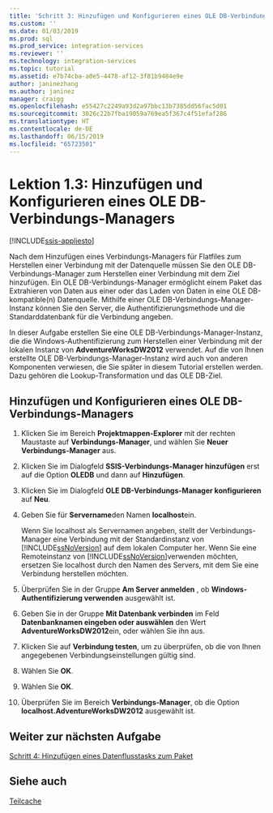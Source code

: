 ```yaml
---
title: 'Schritt 3: Hinzufügen und Konfigurieren eines OLE DB-Verbindungs-Managers | Microsoft-Dokumentation'
ms.custom: ''
ms.date: 01/03/2019
ms.prod: sql
ms.prod_service: integration-services
ms.reviewer: ''
ms.technology: integration-services
ms.topic: tutorial
ms.assetid: e7b74cba-a0e5-4478-af12-3f81b9484e9e
author: janinezhang
ms.author: janinez
manager: craigg
ms.openlocfilehash: e55427c2249a93d2a97bbc13b7385dd56fac5d01
ms.sourcegitcommit: 3026c22b7fba19059a769ea5f367c4f51efaf286
ms.translationtype: HT
ms.contentlocale: de-DE
ms.lasthandoff: 06/15/2019
ms.locfileid: "65723501"
---
```

# <a name="lesson-1-3-add-and-configure-an-ole-db-connection-manager"></a>Lektion 1.3: Hinzufügen und Konfigurieren eines OLE DB-Verbindungs-Managers

[!INCLUDE[ssis-appliesto](../includes/ssis-appliesto-ssvrpluslinux-asdb-asdw-xxx.md)]



Nach dem Hinzufügen eines Verbindungs-Managers für Flatfiles zum Herstellen einer Verbindung mit der Datenquelle müssen Sie den OLE DB-Verbindungs-Manager zum Herstellen einer Verbindung mit dem Ziel hinzufügen. Ein OLE DB-Verbindungs-Manager ermöglicht einem Paket das Extrahieren von Daten aus einer oder das Laden von Daten in eine OLE DB-kompatible(n) Datenquelle. Mithilfe einer OLE DB-Verbindungs-Manager-Instanz können Sie den Server, die Authentifizierungsmethode und die Standarddatenbank für die Verbindung angeben.  
  
In dieser Aufgabe erstellen Sie eine OLE DB-Verbindungs-Manager-Instanz, die die Windows-Authentifizierung zum Herstellen einer Verbindung mit der lokalen Instanz von **AdventureWorksDW2012** verwendet. Auf die von Ihnen erstellte OLE DB-Verbindungs-Manager-Instanz wird auch von anderen Komponenten verwiesen, die Sie später in diesem Tutorial erstellen werden. Dazu gehören die Lookup-Transformation und das OLE DB-Ziel.  
  
## <a name="add-and-configure-an-ole-db-connection-manager"></a>Hinzufügen und Konfigurieren eines OLE DB-Verbindungs-Managers

1. Klicken Sie im Bereich **Projektmappen-Explorer** mit der rechten Maustaste auf **Verbindungs-Manager**, und wählen Sie **Neuer Verbindungs-Manager** aus.

1. Klicken Sie im Dialogfeld **SSIS-Verbindungs-Manager hinzufügen** erst auf die Option **OLEDB** und dann auf **Hinzufügen**.
    
2. Klicken Sie im Dialogfeld **OLE DB-Verbindungs-Manager konfigurieren** auf **Neu**.  
  
3. Geben Sie für **Servername**den Namen **localhost**ein.  
  
    Wenn Sie localhost als Servernamen angeben, stellt der Verbindungs-Manager eine Verbindung mit der Standardinstanz von [!INCLUDE[ssNoVersion](../includes/ssnoversion-md.md)] auf dem lokalen Computer her. Wenn Sie eine Remoteinstanz von [!INCLUDE[ssNoVersion](../includes/ssnoversion-md.md)]verwenden möchten, ersetzen Sie localhost durch den Namen des Servers, mit dem Sie eine Verbindung herstellen möchten.  
  
4. Überprüfen Sie in der Gruppe **Am Server anmelden** , ob **Windows-Authentifizierung verwenden** ausgewählt ist.  
  
5. Geben Sie in der Gruppe **Mit Datenbank verbinden** im Feld **Datenbanknamen eingeben oder auswählen** den Wert **AdventureWorksDW2012**ein, oder wählen Sie ihn aus.  
  
6. Klicken Sie auf **Verbindung testen**, um zu überprüfen, ob die von Ihnen angegebenen Verbindungseinstellungen gültig sind.  
  
7. Wählen Sie **OK**.  
  
8. Wählen Sie **OK**.  
  
9. Überprüfen Sie im Bereich **Verbindungs-Manager**, ob die Option **localhost.AdventureWorksDW2012** ausgewählt ist.  
  

## <a name="go-to-next-task"></a>Weiter zur nächsten Aufgabe
[Schritt 4: Hinzufügen eines Datenflusstasks zum Paket](../integration-services/lesson-1-4-adding-a-data-flow-task-to-the-package.md)  
  
## <a name="see-also"></a>Siehe auch  
[Teilcache](../integration-services/connection-manager/ole-db-connection-manager.md)  
  
